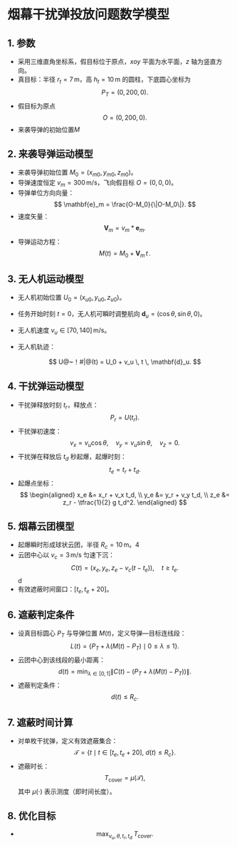 # 烟幕干扰弹投放问题数学模型

## 1. 参数
- 采用三维直角坐标系，假目标位于原点，$xoy$ 平面为水平面，$z$ 轴为竖直方向。
- 真目标：半径 $r_t = 7\,\text{m}$，高 $h_t = 10\,\text{m}$ 的圆柱，下底圆心坐标为  
  $$
  P_T = (0,200,0).
  $$
- 假目标为原点 $$O = (0,200,0).$$
- 来袭导弹的初始位置$M$

## 2. 来袭导弹运动模型
- 来袭导弹初始位置 $M_0=(x_{m0},y_{m0},z_{m0})$。
- 导弹速度恒定 $v_m=300\,\text{m/s}$，飞向假目标 $O=(0,0,0)$。
- 导弹单位方向向量：
  $$
  \mathbf{e}_m = \frac{O-M_0}{\|O-M_0\|}.
  $$
- 速度矢量：
    $$
    \mathbf{V}_m=v_m*\mathbf{e}_m.
    $$
- 导弹运动方程：
  $$
  M(t) = M_0 +\mathbf{V}_m \, t \,.
  $$

## 3. 无人机运动模型
- 无人机初始位置 $U_0=(x_{u0},y_{u0},z_{u0})$。
- 任务开始时刻 $t=0$，无人机可瞬时调整航向 $\mathbf{d}_u=(\cos\theta,\sin\theta,0)$。
- 无人机速度 $v_u \in [70,140]\,\text{m/s}$。
- 无人机轨迹：

  $$
U@~！#|@(t) = U_0 + v_u \, t \, \mathbf{d}_u.
  $$

## 4. 干扰弹运动模型
- 干扰弹释放时刻 $t_r$，释放点：
  $$
  P_r = U(t_r).
  $$
- 干扰弹初速度：
  $$
  v_x = v_u \cos\theta, \quad v_y = v_u \sin\theta, \quad v_z = 0.
  $$
- 干扰弹在释放后 $t_d$ 秒起爆，起爆时刻：
  $$
  t_e = t_r + t_d.
  $$
- 起爆点坐标：
  $$
  \begin{aligned}
  x_e &= x_r + v_x t_d, \\
  y_e &= y_r + v_y t_d, \\
  z_e &= z_r - \tfrac{1}{2} g t_d^2.
  \end{aligned}
  $$

## 5. 烟幕云团模型
- 起爆瞬时形成球状云团，半径 $R_c = 10\,\text{m}$。4
- 云团中心以 $v_c=3\,\text{m/s}$ 匀速下沉：
  $$
  C(t) = (x_e, y_e, z_e - v_c (t-t_e)), \quad t \geq t_e.
  $$d
- 有效遮蔽时间窗口：$[t_e, t_e + 20]$。

## 6. 遮蔽判定条件
- 设真目标圆心 $P_T$ 与导弹位置 $M(t)$，定义导弹—目标连线段：
  $$
  L(t) = \{ P_T + \lambda (M(t) - P_T) \mid 0 \leq \lambda \leq 1 \}.
  $$
- 云团中心到该线段的最小距离：
  $$
  d(t) = \min_{\lambda \in [0,1]} \| C(t) - (P_T + \lambda (M(t)-P_T)) \|.
  $$
- 遮蔽判定条件：
  $$
  d(t) \leq R_c.
  $$

## 7. 遮蔽时间计算
- 对单枚干扰弹，定义有效遮蔽集合：
  $$
  \mathcal{T} = \{ t \mid t \in [t_e,t_e+20], \ d(t) \leq R_c \}.
  $$
- 遮蔽时长：
  $$
  T_\text{cover} = \mu(\mathcal{T}),
  $$
  其中 $\mu(\cdot)$ 表示测度（即时间长度）。



## 8. 优化目标
- 
  $$
  \max_{v_u,\theta,t_r,t_d} \; T_\text{cover}.
  $$

